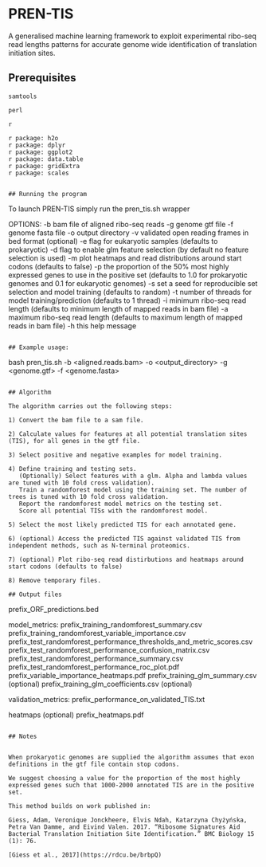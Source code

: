 # PREN-TIS

A generalised machine learning framework to exploit experimental ribo-seq read lengths patterns for accurate genome wide identification of translation initiation sites.

## Prerequisites

```
samtools

perl

r

r package: h2o 
r package: dplyr
r package: ggplot2
r package: data.table
r package: gridExtra
r package: scales


## Running the program 

```
To launch PREN-TIS simply run the pren_tis.sh wrapper

OPTIONS:
    -b  bam file of aligned ribo-seq reads
    -g  genome gtf file
    -f  genome fasta file
    -o  output directory
    -v  validated open reading frames in bed format (optional)
    -e  flag for eukaryotic samples (defaults to prokaryotic)
    -d  flag to enable glm feature selection (by default no feature selection is used)
    -m  plot heatmaps and read distributions around start codons (defaults to false)
    -p  the proportion of the 50% most highly expressed genes to use in the positive set (defaults to 1.0 for prokaryotic genomes and 0.1 for eukaryotic genomes)
    -s  set a seed for reproducible set selection and model training (defaults to random)
    -t  number of threads for model training/prediction (defaults to 1 thread)
    -i  minimum ribo-seq read length (defaults to minimum length of mapped reads in bam file)
    -a  maximum ribo-seq read length (defaults to maximum length of mapped reads in bam file)
    -h  this help message
```

## Example usage:

```
bash pren_tis.sh -b <aligned.reads.bam> -o <output_directory> -g <genome.gtf> -f <genome.fasta>

```

## Algorithm

The algorithm carries out the following steps:

1) Convert the bam file to a sam file.

2) Calculate values for features at all potential translation sites (TIS), for all genes in the gtf file.

3) Select positive and negative examples for model training.

4) Define training and testing sets.
   (Optionally) Select features with a glm. Alpha and lambda values are tuned with 10 fold cross validation).
   Train a randomforest model using the training set. The number of trees is tuned with 10 fold cross validation. 
   Report the randomforest model metrics on the testing set.
   Score all potential TISs with the randomforest model.

5) Select the most likely predicted TIS for each annotated gene.

6) (optional) Access the predicted TIS against validated TIS from independent methods, such as N-terminal proteomics.

7) (optional) Plot ribo-seq read distirbutions and heatmaps around start codons (defaults to false)
 
8) Remove temporary files.

## Output files

```
prefix_ORF_predictions.bed

model_metrics:
    prefix_training_randomforest_summary.csv 
    prefix_training_randomforest_variable_importance.csv 
    prefix_test_randomforest_performance_thresholds_and_metric_scores.csv 
    prefix_test_randomforest_performance_confusion_matrix.csv 
    prefix_test_randomforest_performance_summary.csv 
    prefix_test_randomforest_performance_roc_plot.pdf 
    prefix_variable_importance_heatmaps.pdf
    prefix_training_glm_summary.csv (optional)
    prefix_training_glm_coefficients.csv (optional)

validation_metrics:
    prefix_performance_on_validated_TIS.txt

heatmaps (optional)
   prefix_heatmaps.pdf 
    
```

## Notes


When prokaryotic genomes are supplied the algorithm assumes that exon definitions in the gtf file contain stop codons.

We suggest choosing a value for the proportion of the most highly expressed genes such that 1000-2000 annotated TIS are in the positive set.

This method builds on work published in: 

Giess, Adam, Veronique Jonckheere, Elvis Ndah, Katarzyna Chyżyńska, Petra Van Damme, and Eivind Valen. 2017. “Ribosome Signatures Aid Bacterial Translation Initiation Site Identification.” BMC Biology 15 (1): 76.

[Giess et al., 2017](https://rdcu.be/brbpQ)
